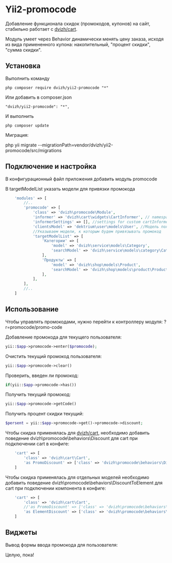 Yii2-promocode
==========
Добавление функционала скидок (промокодов, купонов) на сайт, стабильно работает с [dvizh/cart](http://github.com/dvizh/yii2-cart).

Модуль умеет через Behavior динамически менять цену заказа, исходя из вида примененного купона: накопительный, "процент скидки", "сумма скидки".

Установка
---------------------------------
Выполнить команду

```
php composer require dvizh/yii2-promocode "*"
```

Или добавить в composer.json

```
"dvizh/yii2-promocode": "*",
```

И выполнить

```
php composer update
```

Миграция:

php yii migrate --migrationPath=vendor/dvizh/yii2-promocode/src/migrations

Подключение и настройка
---------------------------------
В конфигурационный файл приложения добавить модуль promocode 

В targetModelList указать модели для привязки промокода

```php
    'modules' => [
        //..
        'promocode' => [
            'class' => 'dvizh\promocode\Module',
            'informer' => 'dvizh\cart\widgets\CartInformer', // namespace to custom cartInformer widget
            'informerSettings' => [], //settings for custom cartInformer widget
            'clientsModel' => 'dektrium\user\models\User', //Модель пользователей
            //Указываем модели, к которым будем привязывать промокод
            'targetModelList' => [
                'Категории' => [
                    'model' => 'dvizh\service\models\Category',
                    'searchModel' => 'dvizh\service\models\category\CategorySearch'
                ],
                'Продукты' => [
                    'model' => 'dvizh\shop\models\Product',
                    'searchModel' => 'dvizh\shop\models\product\ProductSearch'
                ],            
            ],
        ],
        //..
    ]
```

Использование
---------------------------------

Чтобы управлять промокодами, нужно перейти к контроллеру модуля: ?r=promocode/promo-code

Добавление промокода для текущего пользователя:
```php
yii::$app->promocode->enter($promocode);
```

Очистить текущий промокод пользователя:
```php
yii::$app->promocode->clear()
```

Проверить, введен ли промокод:
```php
if(yii::$app->promocode->has())
```

Получить текущий промокод:
```php
yii::$app->promocode->getCode()
```

Получить процент скидки текущий:
```php
$persent = yii::$app->promocode->get()->promocode->discount;
```

Чтобы скидка применялась для [dvizh/cart](http://github.com/dvizh/yii2-cart), необходимо добавить поведение dvizh\promocode\behaviors\Discount для cart при подключении cart в конфиге:

```php
    'cart' => [
        'class' => 'dvizh\cart\Cart',
        'as PromoDiscount' => ['class' => 'dvizh\promocode\behaviors\Discount'],
    ]
```

Чтобы скидка применялась для отдельных моделей необходимо добавить поведение dvizh\promocode\behaviors\DiscountToElement для cart при подключении компонента в конфиге:

```php
    'cart' => [
        'class' => 'dvizh\cart\Cart',
        //'as PromoDiscount' => ['class' => 'dvizh\promocode\behaviors\Discount'],
        'as ElementDiscount' => ['class' => 'dvizh\promocode\behaviors\DiscountToElement'],
    ]
```

Виджеты
---------------------------------
Вывод формы ввода промокода для пользователя:
<?=\dvizh\promocode\widgets\Enter::widget();?>

Целую, пока!
